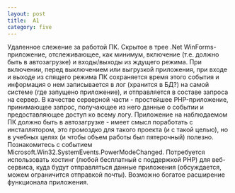 ```yaml
---
layout: post
title:  A1
category: five
---
```

Удаленное слежение за работой ПК. Скрытое в трее .Net WinForms-приложение, отслеживающее, как минимум, включение (т.е. должно быть 
в автозагрузке) и входы/выходы из ждущего режима. При включении, перед выключением или выгрузкой приложения, при входе и выходе из 
спящего режима ПК сохраняется время этого события и информация о нем записывается в лог (хранится в БД?) на самой системе 
(где запущено приложение), и отправляется в составе запроса на сервер. В качестве серверной части - простейшее PHP-приложение,
 принимающее запрос, получающее из него данные о событии и предоставляющее доступ ко всему логу. 
Приложение на наблюдаемом ПК должно быть в автозагрузке - имеет смысл поработать с инсталлятором, это громоздко для такого проекта
 (и с такой целью), но в учебных целях (и чтобы объем работы был пятерочный) полезно. Познакомитесь с событием
  Microsoft.Win32.SystemEvents.PowerModeChanged. Потребуется использовать хостинг (любой бесплатный с поддержкой PHP) для 
  веб-сервиса, куда будут отправляться данные приложения (обсуждается, можем ограничится отправкой почты). Возможно богатое
   расширение функционала приложения.